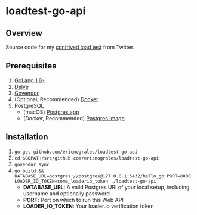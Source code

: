 # loadtest-go-api

## Overview

Source code for my [contrived load test](https://twitter.com/grales/status/904681614885756928) from Twitter.

## Prerequisites

1. [GoLang 1.8+](https://golang.org/dl/)
1. [Delve](https://github.com/derekparker/delve)
1. [Govendor](https://github.com/kardianos/govendor)
1. (Optional, Recommended) [Docker](https://www.docker.com/)
1. PostgreSQL
    * (macOS) [Postgres.app](https://postgresapp.com/)
    * (Docker, Recommended) [Postgres Image](https://hub.docker.com/_/postgres/)

## Installation

1. `go get github.com/ericnograles/loadtest-go-api`
1. `cd $GOPATH/src/github.com/ericnograles/loadtest-go-api`
1.  `govendor sync`
1. `go build && DATABASE_URL=postgres://postgres@127.0.0.1:5432/hello_go PORT=8080 LOADER_IO_TOKEN=some_loaderio_token ./loadtest-go-api`
    * **DATABASE_URL**: A valid Postgres URI of your local setup, including username and optionally password
    * **PORT**: Port on which to run this Web API
    * **LOADER_IO_TOKEN**: Your loader.io verification token
